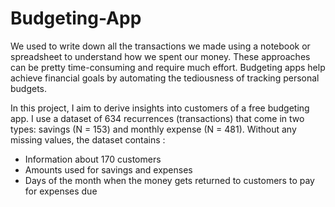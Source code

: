# Budgeting-App
We used to write down all the transactions we made using a notebook or spreadsheet to understand how we spent our money. These approaches can be pretty time-consuming and require much effort. Budgeting apps help achieve financial goals by automating the tediousness of tracking personal budgets. 

In this project, I aim to derive insights into customers of a free budgeting app. I use a dataset of 634 recurrences (transactions) that come in two types: savings (N = 153) and monthly expense (N = 481). Without any missing values, the dataset contains :
- Information about 170 customers
- Amounts used for savings and expenses
- Days of the month when the money gets returned to customers to pay for expenses due
